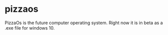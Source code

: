 # pizzaos
PizzaOs is the future computer operating system. Right now it is in beta as a .exe file for windows 10.
